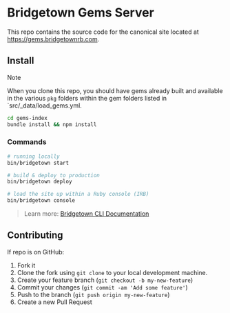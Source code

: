 # Bridgetown Gems Server

This repo contains the source code for the canonical site located at https://gems.bridgetownrb.com.

## Install

> [!NOTE]
> When you clone this repo, you should have gems already built and available in the various `pkg` folders within the gem folders listed in `src/_data/load_gems.yml.

```sh
cd gems-index
bundle install && npm install
```

### Commands

```sh
# running locally
bin/bridgetown start

# build & deploy to production
bin/bridgetown deploy

# load the site up within a Ruby console (IRB)
bin/bridgetown console
```

> Learn more: [Bridgetown CLI Documentation](https://www.bridgetownrb.com/docs/command-line-usage)

## Contributing

If repo is on GitHub:

1. Fork it
2. Clone the fork using `git clone` to your local development machine.
3. Create your feature branch (`git checkout -b my-new-feature`)
4. Commit your changes (`git commit -am 'Add some feature'`)
5. Push to the branch (`git push origin my-new-feature`)
6. Create a new Pull Request

